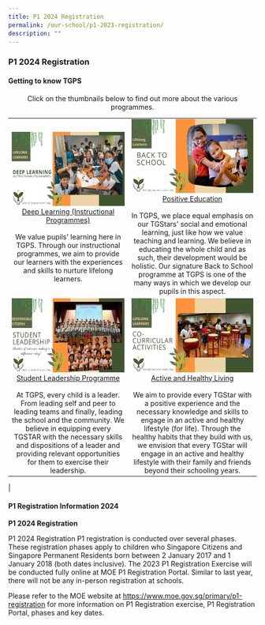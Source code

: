 ```yaml
---
title: P1 2024 Registration
permalink: /our-school/p1-2023-registration/
description: ""
---
```

### **P1 2024 Registration**
#### **Getting to know TGPS**
<center>Click on the thumbnails below to find out more about the various programmes.</center>


|  |  |
|:---:|:---:|
| <a href="webhere"><img style="width:250px;height:150px;" src="/images/P1%202024/deep%20learning.JPG">Deep Learning (Instructional Programmes)</a><br><br>We value pupils' learning here in TGPS. Through our instructional programmes, we aim to provide our learners with the experiences and skills to nurture lifelong learners.|<a href="webhere"><img style="width:250px;height:150px;" src="/images/P1%202024/positive%20education_bts.JPG">Positive Education</a><br><br>In TGPS, we place equal emphasis on our TGStars' social and emotional learning, just like how we value teaching and learning. We believe in educating the whole child and as such, their development would be holistic. Our signature Back to School programme at TGPS is one of the many ways in which we develop our pupils in this aspect. 
| <a href="webhere"><img style="width:250px;height:150px;" src="/images/P1%202024/student%20leadership.JPG">Student Leadership Programme</a><br><br>At TGPS, every child is a leader. From leading self and peer to leading teams and finally, leading the school and the community. We believe in equipping every TGSTAR with the necessary skills and dispositions of a leader and providing relevant opportunities for them to exercise their leadership. | <a href="webhere"><img style="width:250px;height:150px;" src="/images/gettingtoknowtgps4.jpg">Active and Healthy Living</a><br><br>We aim to provide every TGStar with a positive experience and the necessary knowledge and skills to engage in an active and healthy lifestyle (for life). Through the healthy habits that they build with us, we envision that every TGStar will engage in an active and healthy lifestyle with their family and friends beyond their schooling years. | <a href="webhere"><img style="width:250px;height:150px;" src="/images/gettingtoknowtgps5.jpg">Distinctive Programmes</a><br><br>Our Learn for Life programme (LLP) and Applied Learning Programme (ALP) are two of the distinctive programmes in TGPS to bring out the joy of learning through meaningful activities. Through these programmes, we aim to nurture our TGStars to be equipped wth the 21st century competencies to become tomorrow’s leaders.| <a href="https://youtu.be/fWi6nRGTi1g"><img style="width:250px;height:150px;" src="/images/gettingtoknowtgps7.jpg">The TGPS Experience – Transiting to Primary 1</a><br><br>Our TGStars will take you on a virtual<br>school tour to different parts of the school<br>compound. They will share with you how<br>learning and playing take place in the<br>various locations. | <a href="webhere"><img style="width:250px;height:150px;" src="/images/P1%202024/school%20tour.JPG">TGPS Virtual School Tour</a><br><br>Our TGStars will take you on a virtual school tour to different parts of the school compound. They will share with you how learning and playing take place in the various locations.  |
|

#### **P1 Registration Information 2024**
**P1 2024 Registration**

P1 2024 Registration
P1 registration is conducted over several phases. These registration phases apply to children who Singapore Citizens and Singapore Permanent Residents born between 2 January 2017 and 1 January 2018 (both dates inclusive). The 2023 P1 Registration Exercise will be conducted fully online at MOE P1 Registration Portal. Similar to last year, there will not be any in-person registration at schools.

Please refer to the MOE website at https://www.moe.gov.sg/primary/p1-registration for more information on P1 Registration exercise, P1 Registration Portal, phases and key dates.